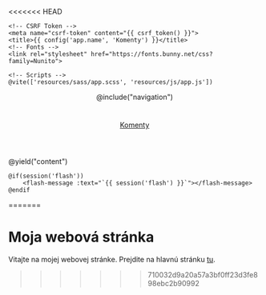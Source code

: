 <<<<<<< HEAD
<!doctype html>
<html lang="{{ str_replace('_', '-', app()->getLocale()) }}">
<head>
    <meta charset="utf-8">
    <meta name="viewport" content="width=device-width, initial-scale=1">

    <!-- CSRF Token -->
    <meta name="csrf-token" content="{{ csrf_token() }}">
    <title>{{ config('app.name', 'Komenty') }}</title>
    <!-- Fonts -->
    <link rel="stylesheet" href="https://fonts.bunny.net/css?family=Nunito">

    <!-- Scripts -->
    @vite(['resources/sass/app.scss', 'resources/js/app.js'])

</head>
<body>

<header class="site-header">
    @include("navigation")
    <h1 class="title logo"></h1>
    <a href="/">Komenty</a>
</header>

<main id="app" class="columns is-centered">
    <section class="column is-three-fifthen">
        @yield("content")
    </section>

    @if(session('flash'))
        <flash-message :text="`{{ session('flash') }}`"></flash-message>
    @endif
</main>

</body>
</html>

=======
# Moja webová stránka

Vitajte na mojej webovej stránke. Prejdite na hlavnú stránku [tu](master.blade.php).
>>>>>>> 710032d9a20a57a3bf0ff23d3fe898ebc2b90992
